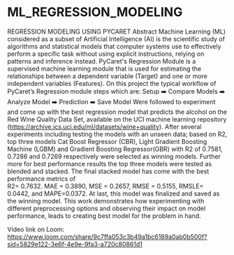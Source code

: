 # ML_REGRESSION_MODELING
REGRESSION MODELING USING PYCARET
Abstract
Machine Learning (ML) considered as a subset of Artificial Intelligence (AI) is the scientific study of algorithms and statistical models that computer systems use to effectively perform a specific task without using explicit instructions, relying on patterns and inference instead. PyCaret's Regression Module is a supervised machine learning module that is used for estimating the relationships between a dependent variable (Target) and one or more independent variables (Features). On this project the typical workflow of PyCaret’s Regression module steps which are:
Setup  ➡️   Compare Models   ➡️ Analyze Model    ➡️ Prediction        ➡️ Save Model
Were followed to experiment and come up with the best regression model that predicts the alcohol on the Red Wine Quality Data Set, available on the UCI machine learning repository (https://archive.ics.uci.edu/ml/datasets/wine+quality). After several experiments including testing the models with an unseen data; based on R2, top three models Cat Boost Regressor (CBR), Light Gradient Boosting Machine (LGBM) and Gradient Boosting Regressor(GBR) with R2 of 0.7581, 0.7286 and 0.7269 respectively were selected as winning models. Further more for best performance results the top three models were tested as blended and stacked. The final stacked model has come with the best performance metrics of             
R2= 0.7632. MAE = 0.3890, MSE = 0.2657, RMSE = 0.5155, RMSLE= 0.0442, and MAPE=0.0372. At last, this model was finalized and saved as the winning model. This work demonstrates how experimenting with different preprocessing options and observing their impact on model performance, leads to creating best model for the problem in hand. 

Video link on Loom: https://www.loom.com/share/9c7ffa053c3b49a1bc6189a0ab0b500f?sid=5829e122-3e6f-4e9e-9fa3-a720c80861d1 
